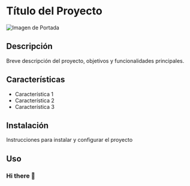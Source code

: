# Título del Proyecto

![Imagen de Portada](DAW/DesarrolloWebImagen.jpg)

## Descripción

  Breve descripción del proyecto, objetivos y funcionalidades principales.
  
## Características

- Característica 1
- Característica 2
- Característica 3

## Instalación
Instrucciones para instalar y configurar el proyecto


## Uso
  

### Hi there 👋

<!--
**PatriciaON/PatriciaON** is a ✨ _special_ ✨ repository because its `README.md` (this file) appears on your GitHub profile.

Here are some ideas to get you started:

- 🔭 I’m currently working on ...
- 🌱 I’m currently learning ...
- 👯 I’m looking to collaborate on ...
- 🤔 I’m looking for help with ...
- 💬 Ask me about ...
- 📫 How to reach me: ...
- 😄 Pronouns: ...
- ⚡ Fun fact: ...
-->
